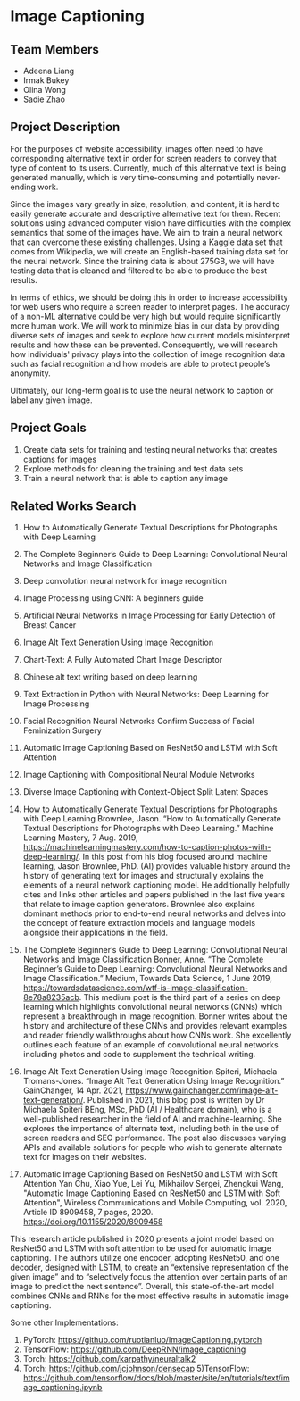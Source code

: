 # Image Captioning

## Team Members
+ Adeena Liang
+ Irmak Bukey
+ Olina Wong
+ Sadie Zhao

## Project Description

For the purposes of website accessibility, images often need to have corresponding alternative text in order for screen readers to convey that type of content to its users. Currently, much of this alternative text is being generated manually, which is very time-consuming and potentially never-ending work. 

Since the images vary greatly in size, resolution, and content, it is hard to easily generate accurate and descriptive alternative text for them. Recent solutions using advanced computer vision have difficulties with the complex semantics that some of the images have. 
We aim to train a neural network that can overcome these existing challenges. Using a Kaggle data set that comes from Wikipedia, we will create an English-based training data set for the neural network. Since the training data is about 275GB, we will have testing data that is cleaned and filtered to be able to produce the best results.

In terms of ethics, we should be doing this in order to increase accessibility for web users who require a screen reader to interpret pages. The accuracy of a non-ML alternative could be very high but would require significantly more human work. We will work to minimize bias in our data by providing diverse sets of images and seek to explore how current models misinterpret results and how these can be prevented. Consequently, we will research how individuals' privacy plays into the collection of image recognition data such as facial recognition and how models are able to protect people’s anonymity. 

Ultimately, our long-term goal is to use the neural network to caption or label any given image.

## Project Goals

1. Create data sets for training and testing neural networks that creates captions for images
2. Explore methods for cleaning the training and test data sets
3. Train a neural network that is able to caption any image

## Related Works Search
1. How to Automatically Generate Textual Descriptions for Photographs with Deep Learning
2. The Complete Beginner’s Guide to Deep Learning: Convolutional Neural Networks and Image Classification
3. Deep convolution neural network for image recognition
4. Image Processing using CNN: A beginners guide
5. Artificial Neural Networks in Image Processing for Early Detection of Breast Cancer
6. Image Alt Text Generation Using Image Recognition
7. Chart-Text: A Fully Automated Chart Image Descriptor
8. Chinese alt text writing based on deep learning
9. Text Extraction in Python with Neural Networks: Deep Learning for Image Processing
10. Facial Recognition Neural Networks Confirm Success of Facial Feminization Surgery
11. Automatic Image Captioning Based on ResNet50 and LSTM with Soft Attention
12. Image Captioning with Compositional Neural Module Networks
13. Diverse Image Captioning with Context-Object Split Latent Spaces

1. How to Automatically Generate Textual Descriptions for Photographs with Deep Learning
Brownlee, Jason. “How to Automatically Generate Textual Descriptions for Photographs with Deep Learning.” Machine Learning Mastery, 7 Aug. 2019, https://machinelearningmastery.com/how-to-caption-photos-with-deep-learning/. 
In this post from his blog focused around machine learning, Jason Brownlee, PhD. (AI) provides valuable history around the history of generating text for images and structurally explains the elements of a neural network captioning model. He additionally helpfully cites and links other articles and papers published in the last five years that relate to image caption generators. Brownlee also explains dominant methods prior to end-to-end neural networks and delves into the concept of feature extraction models and language models alongside their applications in the field.

2.  The Complete Beginner’s Guide to Deep Learning: Convolutional Neural Networks and Image Classification
Bonner, Anne. “The Complete Beginner’s Guide to Deep Learning: Convolutional Neural Networks and Image Classification.” Medium, Towards Data Science, 1 June 2019, https://towardsdatascience.com/wtf-is-image-classification-8e78a8235acb. 
This medium post is the third part of a series on deep learning which highlights convolutional neural networks (CNNs) which represent a breakthrough in image recognition. Bonner writes about the history and architecture of these CNNs and provides relevant examples and reader friendly walkthroughs about how CNNs work. She excellently outlines each feature of an example of convolutional neural networks including photos and code to supplement the technical writing.
6. Image Alt Text Generation Using Image Recognition
Spiteri, Michaela Tromans-Jones. “Image Alt Text Generation Using Image Recognition.” GainChanger, 14 Apr. 2021, https://www.gainchanger.com/image-alt-text-generation/. 
Published in 2021, this blog post is written by Dr Michaela Spiteri BEng, MSc, PhD (AI / Healthcare domain), who is a well-published researcher in the field of AI and machine-learning. She explores the importance of alternate text, including both in the use of screen readers and SEO performance. The post also discusses varying APIs and available solutions for people who wish to generate alternate text for images on their websites.
11. Automatic Image Captioning Based on ResNet50 and LSTM with Soft Attention
Yan Chu, Xiao Yue, Lei Yu, Mikhailov Sergei, Zhengkui Wang, "Automatic Image Captioning Based on ResNet50 and LSTM with Soft Attention", Wireless Communications and Mobile Computing, vol. 2020, Article ID 8909458, 7 pages, 2020. https://doi.org/10.1155/2020/8909458

This research article published in 2020 presents a joint model based on ResNet50 and LSTM with soft attention to be used for automatic image captioning. The authors utilize one encoder, adopting ResNet50, and one decoder, designed with LSTM, to create an “extensive representation of the given image” and to “selectively focus the attention over certain parts of an image to predict the next sentence”. Overall, this state-of-the-art model combines CNNs and RNNs for the most effective results in automatic image captioning.


Some other Implementations:
1) PyTorch: https://github.com/ruotianluo/ImageCaptioning.pytorch
2) TensorFlow: https://github.com/DeepRNN/image_captioning
3) Torch: https://github.com/karpathy/neuraltalk2
4) Torch: https://github.com/jcjohnson/densecap
5)TensorFlow: https://github.com/tensorflow/docs/blob/master/site/en/tutorials/text/image_captioning.ipynb
